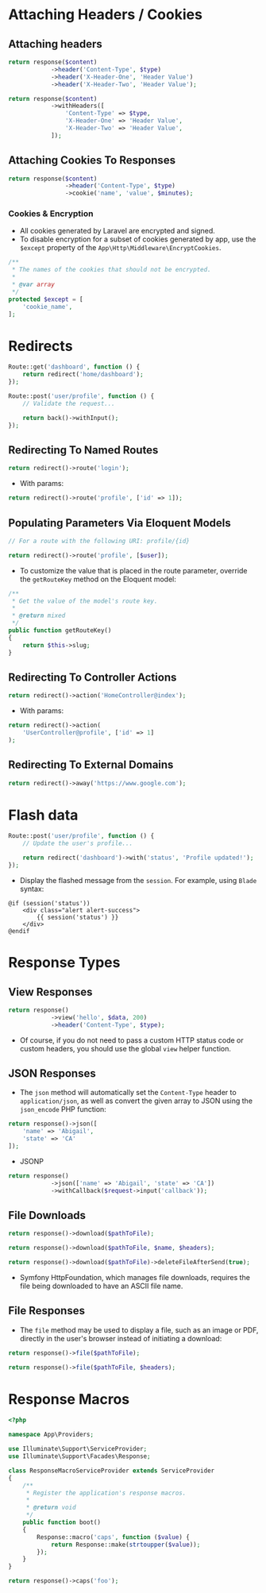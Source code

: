 # Attaching Headers / Cookies

## Attaching headers

```php
return response($content)
            ->header('Content-Type', $type)
            ->header('X-Header-One', 'Header Value')
            ->header('X-Header-Two', 'Header Value');
```

```php
return response($content)
            ->withHeaders([
                'Content-Type' => $type,
                'X-Header-One' => 'Header Value',
                'X-Header-Two' => 'Header Value',
            ]);
```

## Attaching Cookies To Responses

```php
return response($content)
                ->header('Content-Type', $type)
                ->cookie('name', 'value', $minutes);
```

### Cookies & Encryption

* All cookies generated by Laravel are encrypted and signed.
* To disable encryption for a subset of cookies generated by app, use the `$except` property of the  `App\Http\Middleware\EncryptCookies`.

```php
/**
 * The names of the cookies that should not be encrypted.
 *
 * @var array
 */
protected $except = [
    'cookie_name',
];
```

# Redirects

```php
Route::get('dashboard', function () {
    return redirect('home/dashboard');
});
```

```php
Route::post('user/profile', function () {
    // Validate the request...

    return back()->withInput();
});
```

## Redirecting To Named Routes

```php
return redirect()->route('login');
```

* With params:
```php
return redirect()->route('profile', ['id' => 1]);
```

## Populating Parameters Via Eloquent Models

```php
// For a route with the following URI: profile/{id}

return redirect()->route('profile', [$user]);
```

* To customize the value that is placed in the route parameter, override the `getRouteKey` method on the Eloquent model:

```php 
/**
 * Get the value of the model's route key.
 *
 * @return mixed
 */
public function getRouteKey()
{
    return $this->slug;
}
```

## Redirecting To Controller Actions

```php
return redirect()->action('HomeController@index');
```

* With params:

```php
return redirect()->action(
    'UserController@profile', ['id' => 1]
);
```

## Redirecting To External Domains

```php
return redirect()->away('https://www.google.com');
```

# Flash data

```php
Route::post('user/profile', function () {
    // Update the user's profile...

    return redirect('dashboard')->with('status', 'Profile updated!');
});
```

* Display the flashed message from the `session`. For example, using `Blade` syntax:
  
```blade
@if (session('status'))
    <div class="alert alert-success">
        {{ session('status') }}
    </div>
@endif
```

# Response Types

## View Responses

```php
return response()
            ->view('hello', $data, 200)
            ->header('Content-Type', $type);
```

* Of course, if you do not need to pass a custom HTTP status code or custom headers, you should use the global `view` helper function.

## JSON Responses

* The `json` method will automatically set the `Content-Type` header to `application/json`, as well as convert the given array to JSON using the `json_encode` PHP function:

```php
return response()->json([
    'name' => 'Abigail',
    'state' => 'CA'
]);
```

* JSONP 

```php
return response()
            ->json(['name' => 'Abigail', 'state' => 'CA'])
            ->withCallback($request->input('callback'));
```

## File Downloads

```php
return response()->download($pathToFile);

return response()->download($pathToFile, $name, $headers);

return response()->download($pathToFile)->deleteFileAfterSend(true);
```

* Symfony HttpFoundation, which manages file downloads, requires the file being downloaded to have an ASCII file name.

## File Responses

* The `file` method may be used to display a file, such as an image or PDF, directly in the user's browser instead of initiating a download:

```php
return response()->file($pathToFile);

return response()->file($pathToFile, $headers);
```

# Response Macros

```php
<?php

namespace App\Providers;

use Illuminate\Support\ServiceProvider;
use Illuminate\Support\Facades\Response;

class ResponseMacroServiceProvider extends ServiceProvider
{
    /**
     * Register the application's response macros.
     *
     * @return void
     */
    public function boot()
    {
        Response::macro('caps', function ($value) {
            return Response::make(strtoupper($value));
        });
    }
}
```

```php
return response()->caps('foo');
```

